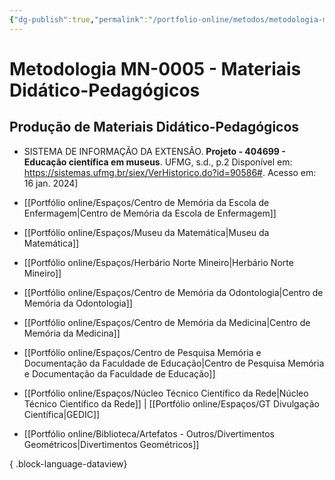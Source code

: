```yaml
---
{"dg-publish":true,"permalink":"/portfolio-online/metodos/metodologia-mn-0005-materiais-didatico-pedagogicos/","tags":["💼/🎯/🛠️"],"created":"2024-02-14T12:36:19.897-03:00","updated":"2024-02-11T11:18:06.461-03:00"}
---
```



# Metodologia MN-0005 - Materiais Didático-Pedagógicos

## Produção de Materiais Didático-Pedagógicos   
- SISTEMA DE INFORMAÇÃO DA EXTENSÃO. **Projeto - 404699 - Educação científica em museus**. UFMG, s.d., p.2 Disponível em: <https://sistemas.ufmg.br/siex/VerHistorico.do?id=90586#>. Acesso em: 16 jan. 2024]

- [[Portfólio online/Espaços/Centro de Memória da Escola de Enfermagem\|Centro de Memória da Escola de Enfermagem]]
- [[Portfólio online/Espaços/Museu da Matemática\|Museu da Matemática]]
- [[Portfólio online/Espaços/Herbário Norte Mineiro\|Herbário Norte Mineiro]]
- [[Portfólio online/Espaços/Centro de Memória da Odontologia\|Centro de Memória da Odontologia]]
- [[Portfólio online/Espaços/Centro de Memória da Medicina\|Centro de Memória da Medicina]]
- [[Portfólio online/Espaços/Centro de Pesquisa Memória e Documentação da Faculdade de Educação\|Centro de Pesquisa Memória e Documentação da Faculdade de Educação]]
- [[Portfólio online/Espaços/Núcleo Técnico Científico da Rede\|Núcleo Técnico Científico da Rede]] | [[Portfólio online/Espaços/GT Divulgação Científica\|GEDIC]]

- [[Portfólio online/Biblioteca/Artefatos - Outros/Divertimentos Geométricos\|Divertimentos Geométricos]]

{ .block-language-dataview}